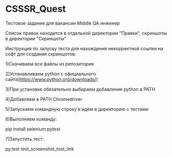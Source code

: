 # CSSSR_Quest
Тестовое задание для вакансии Middle QA инженер

Список правок находится в отдельной директории "Правки", скриншоты в директории "Скриншоты"

Инструкция по запуску теста для нахождения некорректной ссылки на софт для создания скриншотов:

1)Скачиваем все файлы из репозитория

2)Устанавливаем python c официального сайта(https://www.python.org/downloads/)

3)При установке обязательно выбираем добавление python в PATH

4)Добавляем в PATH Chromedriver

5)Запускаем командную строку и идём в директорию с тестами

6)Выполняем команду:

pip install selenium pytest

7)Запустить тест:

py.test test_screenshot_tool_link
